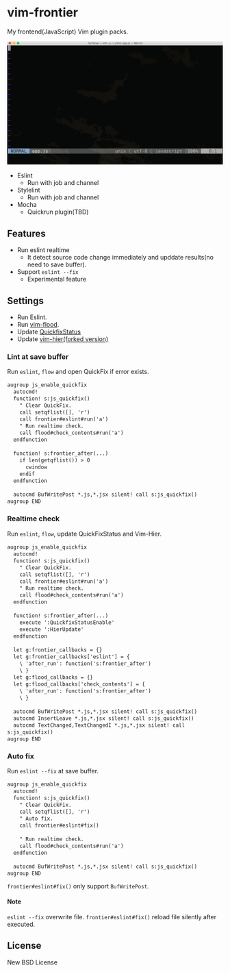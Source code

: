 # vim-frontier

My frontend(JavaScript) Vim plugin packs.

![Execute Eslint realtime](./assets/vim-frontier.gif)

- Eslint
  - Run with job and channel
- Stylelint
  - Run with job and channel
- Mocha
  - Quickrun plugin(TBD)

## Features

- Run eslint realtime
  - It detect source code change immediately and upddate results(no need to save buffer).
- Support `eslint --fix`
  - Experimental feature

## Settings

- Run Eslint.
- Run [vim-flood](https://github.com/heavenshell/vim-flood).
- Update [QuickfixStatus](https://github.com/dannyob/quickfixstatus/)
- Update [vim-hier(forked version)](https://github.com/cohama/vim-hier)

### Lint at save buffer

Run `eslint`, `flow` and open QuickFix if error exists.

```viml
augroup js_enable_quickfix
  autocmd!
  function! s:js_quickfix()
    " Clear QuickFix.
    call setqflist([], 'r')
    call frontier#eslint#run('a')
    " Run realtime check.
    call flood#check_contents#run('a')
  endfunction

  function! s:frontier_after(...)
    if len(getqflist()) > 0
      cwindow
    endif
  endfunction

  autocmd BufWritePost *.js,*.jsx silent! call s:js_quickfix()
augroup END
```

### Realtime check

Run `eslint`, `flow`, update QuickFixStatus and Vim-Hier.

```viml
augroup js_enable_quickfix
  autocmd!
  function! s:js_quickfix()
    " Clear QuickFix.
    call setqflist([], 'r')
    call frontier#eslint#run('a')
    " Run realtime check.
    call flood#check_contents#run('a')
  endfunction

  function! s:frontier_after(...)
    execute ':QuickfixStatusEnable'
    execute ':HierUpdate'
  endfunction

  let g:frontier_callbacks = {}
  let g:frontier_callbacks['eslint'] = {
    \ 'after_run': function('s:frontier_after')
    \ }
  let g:flood_callbacks = {}
  let g:flood_callbacks['check_contents'] = {
    \ 'after_run': function('s:frontier_after')
    \ }

  autocmd BufWritePost *.js,*.jsx silent! call s:js_quickfix()
  autocmd InsertLeave *.js,*.jsx silent! call s:js_quickfix()
  autocmd TextChanged,TextChangedI *.js,*.jsx silent! call s:js_quickfix()
augroup END
```

### Auto fix

Run `eslint --fix` at save buffer.

```viml
augroup js_enable_quickfix
  autocmd!
  function! s:js_quickfix()
    " Clear QuickFix.
    call setqflist([], 'r')
    " Auto fix.
    call frontier#eslint#fix()

    " Run realtime check.
    call flood#check_contents#run('a')
  endfunction

  autocmd BufWritePost *.js,*.jsx silent! call s:js_quickfix()
augroup END
```

`frontier#eslint#fix()` only support `BufWritePost`.

#### Note

`eslint --fix` overwrite file. `frontier#eslint#fix()` reload file silently
after executed.

## License

New BSD License
